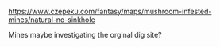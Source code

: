 
https://www.czepeku.com/fantasy/maps/mushroom-infested-mines/natural-no-sinkhole

Mines maybe investigating the orginal dig site?